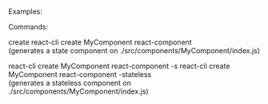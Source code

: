 Examples:

Commands:

create
  react-cli create MyComponent react-component  
  (generates a state component on ./src/components/MyComponent/index.js)

  react-cli create MyComponent react-component -s
  react-cli create MyComponent react-component -stateless   
  (generates a stateless component on ./src/components/MyComponent/index.js)
